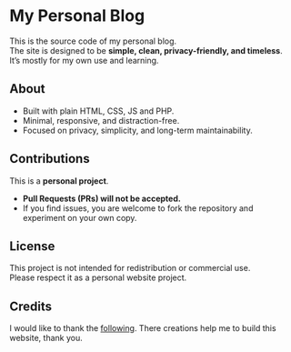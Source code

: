 # My Personal Blog

This is the source code of my personal blog.  
The site is designed to be **simple, clean, privacy-friendly, and timeless**.  
It’s mostly for my own use and learning.

## About
- Built with plain HTML, CSS, JS and PHP.
- Minimal, responsive, and distraction-free.
- Focused on privacy, simplicity, and long-term maintainability.

## Contributions
This is a **personal project**.  
- **Pull Requests (PRs) will not be accepted.**  
- If you find issues, you are welcome to fork the repository and experiment on your own copy.  

## License
This project is not intended for redistribution or commercial use.  
Please respect it as a personal website project.
## Credits
I would like to thank the [following](https://github.com/Reetser/personal-blog/blob/main/credits.md). There creations help me to build this website, thank you.
